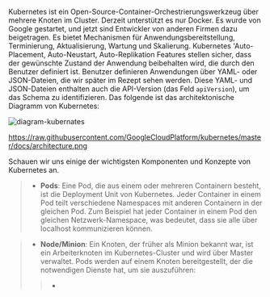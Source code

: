 Kubernetes ist ein Open-Source-Container-Orchestrierungswerkzeug über mehrere Knoten im Cluster. Derzeit unterstützt es nur Docker. Es wurde von Google gestartet, und jetzt sind Entwickler von anderen Firmen dazu beigetragen. Es bietet Mechanismen für Anwendungsbereitstellung, Terminierung, Aktualisierung, Wartung und Skalierung. Kubernetes 'Auto-Placement, Auto-Neustart, Auto-Replikation Features stellen sicher, dass der gewünschte Zustand der Anwendung beibehalten wird, die durch den Benutzer definiert ist. Benutzer definieren Anwendungen über YAML- oder JSON-Dateien, die wir später im Rezept sehen werden. Diese YAML- und JSON-Dateien enthalten auch die API-Version (das Feld `apiVersion`), um das Schema zu identifizieren. Das folgende ist das architektonische Diagramm von Kubernetes:

![diagram-kubernates](https://www.packtpub.com/graphics/9781788297615/graphics/4862OS_08_15.jpg)

https://raw.githubusercontent.com/GoogleCloudPlatform/kubernetes/master/docs/architecture.png

Schauen wir uns einige der wichtigsten Komponenten und Konzepte von Kubernetes an.

> * **Pods**: Eine Pod, die aus einem oder mehreren Containern besteht, ist die Deployment Unit von Kubernetes. Jeder Container in einem Pod teilt verschiedene Namespaces mit anderen Containern in der gleichen Pod. Zum Beispiel hat jeder Container in einem Pod den gleichen Netzwerk-Namespace, was bedeutet, dass sie alle über localhost kommunizieren können.

> * **Node/Minion**: Ein Knoten, der früher als Minion bekannt war, ist ein Arbeiterknoten im Kubernetes-Cluster und wird über Master verwaltet. Pods werden auf einem Knoten bereitgestellt, der die notwendigen Dienste hat, um sie auszuführen:
>
>> * 